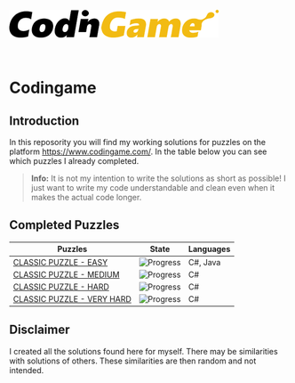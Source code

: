 [![CodinGame](/CodinGame.png)](https://www.codingame.com/ "CodinGame")

<br>

# Codingame

## Introduction
In this reposority you will find my working solutions for puzzles on the platform https://www.codingame.com/. In the table below you can see which puzzles I already completed.

> **Info:** It is not my intention to write the solutions as short as possible! I just want to write my code understandable and clean even when it makes the actual code longer.

## Completed Puzzles
|                                                Puzzles                                                 |                   State                   | Languages |
|--------------------------------------------------------------------------------------------------------|-------------------------------------------|-----------|
| [CLASSIC PUZZLE - EASY](https://github.com/Nicklas185105/Codingame/tree/main/Puzzles/Easy)             | ![Progress](https://progress-bar.dev/17)  | C#, Java  |
| [CLASSIC PUZZLE - MEDIUM](https://github.com/Nicklas185105/Codingame/tree/main/Puzzles/Medium)         | ![Progress](https://progress-bar.dev/1)   | C#        |
| [CLASSIC PUZZLE - HARD](https://github.com/Nicklas185105/Codingame/tree/main/Puzzles/Hard)             | ![Progress](https://progress-bar.dev/0)   | C#        |
| [CLASSIC PUZZLE - VERY HARD](https://github.com/Nicklas185105/Codingame/tree/main/Puzzles/Very%20Hard) | ![Progress](https://progress-bar.dev/0)   | C#        |


## Disclaimer
I created all the solutions found here for myself. There may be similarities with solutions of others. These similarities are then random and not intended.